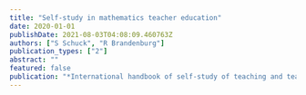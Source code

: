 ```yaml
---
title: "Self-study in mathematics teacher education"
date: 2020-01-01
publishDate: 2021-08-03T04:08:09.460763Z
authors: ["S Schuck", "R Brandenburg"]
publication_types: ["2"]
abstract: ""
featured: false
publication: "*International handbook of self-study of teaching and teacher education …*"
---
```


